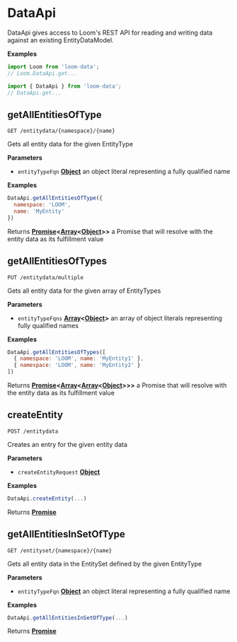 <!-- Generated by documentation.js. Update this documentation by updating the source code. -->

# DataApi

DataApi gives access to Loom's REST API for reading and writing data against an existing EntityDataModel.

**Examples**

```javascript
import Loom from 'loom-data';
// Loom.DataApi.get...
```

```javascript
import { DataApi } from 'loom-data';
// DataApi.get...
```

## getAllEntitiesOfType

    GET /entitydata/{namespace}/{name}

Gets all entity data for the given EntityType

**Parameters**

-   `entityTypeFqn` **[Object](https://developer.mozilla.org/en-US/docs/Web/JavaScript/Reference/Global_Objects/Object)** an object literal representing a fully qualified name

**Examples**

```javascript
DataApi.getAllEntitiesOfType({
  namespace: 'LOOM',
  name: 'MyEntity'
})
```

Returns **[Promise](https://developer.mozilla.org/en-US/docs/Web/JavaScript/Reference/Global_Objects/Promise)&lt;[Array](https://developer.mozilla.org/en-US/docs/Web/JavaScript/Reference/Global_Objects/Array)&lt;[Object](https://developer.mozilla.org/en-US/docs/Web/JavaScript/Reference/Global_Objects/Object)>>** a Promise that will resolve with the entity data as its fulfillment value

## getAllEntitiesOfTypes

    PUT /entitydata/multiple

Gets all entity data for the given array of EntityTypes

**Parameters**

-   `entityTypeFqns` **[Array](https://developer.mozilla.org/en-US/docs/Web/JavaScript/Reference/Global_Objects/Array)&lt;[Object](https://developer.mozilla.org/en-US/docs/Web/JavaScript/Reference/Global_Objects/Object)>** an array of object literals representing fully qualified names

**Examples**

```javascript
DataApi.getAllEntitiesOfTypes([
  { namespace: 'LOOM', name: 'MyEntity1' },
  { namespace: 'LOOM', name: 'MyEntity2' }
])
```

Returns **[Promise](https://developer.mozilla.org/en-US/docs/Web/JavaScript/Reference/Global_Objects/Promise)&lt;[Array](https://developer.mozilla.org/en-US/docs/Web/JavaScript/Reference/Global_Objects/Array)&lt;[Array](https://developer.mozilla.org/en-US/docs/Web/JavaScript/Reference/Global_Objects/Array)&lt;[Object](https://developer.mozilla.org/en-US/docs/Web/JavaScript/Reference/Global_Objects/Object)>>>** a Promise that will resolve with the entity data as its fulfillment value

## createEntity

    POST /entitydata

Creates an entry for the given entity data

**Parameters**

-   `createEntityRequest` **[Object](https://developer.mozilla.org/en-US/docs/Web/JavaScript/Reference/Global_Objects/Object)** 

**Examples**

```javascript
DataApi.createEntity(...)
```

Returns **[Promise](https://developer.mozilla.org/en-US/docs/Web/JavaScript/Reference/Global_Objects/Promise)** 

## getAllEntitiesInSetOfType

    GET /entityset/{namespace}/{name}

Gets all entity data in the EntitySet defined by the given EntityType

**Parameters**

-   `entityTypeFqn` **[Object](https://developer.mozilla.org/en-US/docs/Web/JavaScript/Reference/Global_Objects/Object)** an object literal representing a fully qualified name

**Examples**

```javascript
DataApi.getAllEntitiesInSetOfType(...)
```

Returns **[Promise](https://developer.mozilla.org/en-US/docs/Web/JavaScript/Reference/Global_Objects/Promise)** 
